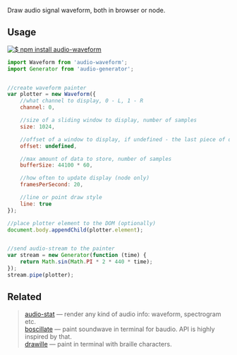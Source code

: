 Draw audio signal waveform, both in browser or node.

## Usage

[![$ npm install audio-waveform](http://nodei.co/npm/audio-waveform.png?mini=true)](http://npmjs.org/package/audio-waveform)


```js
import Waveform from 'audio-waveform';
import Generator from 'audio-generator';


//create waveform painter
var plotter = new Waveform({
	//what channel to display, 0 - L, 1 - R
	channel: 0,

	//size of a sliding window to display, number of samples
	size: 1024,

	//offset of a window to display, if undefined - the last piece of data is shown
	offset: undefined,

	//max amount of data to store, number of samples
	bufferSize: 44100 * 60,

	//how often to update display (node only)
	framesPerSecond: 20,

	//line or point draw style
	line: true
});

//place plotter element to the DOM (optionally)
document.body.appendChild(plotter.element);


//send audio-stream to the painter
var stream = new Generator(function (time) {
	return Math.sin(Math.PI * 2 * 440 * time);
});
stream.pipe(plotter);
```

## Related

> [audio-stat](https://npmjs.org/package/audio-stat) — render any kind of audio info: waveform, spectrogram etc.<br/>
> [boscillate](https://www.npmjs.com/package/boscillate) — paint soundwave in terminal for baudio. API is highly inspired by that.<br/>
> [drawille](https://github.com/madbence/node-drawille) — paint in terminal with braille characters.<br/>